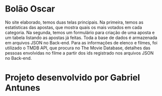 # Bolão Oscar

No site elaborado, temos duas telas principais. Na primeira, temos as estatísticas das apostas, que mostra quais os mais votados em cada categoria. Na segunda, temos um formulário para criação de uma aposta e um tabela listando as apostas já feitas. Toda a base de dados é armazenada em arquivos JSON no Back-end. Para as informações de elenco e filmes, foi utilizado o TMDB API, que procura no The Movie Database, detalhes das pessoas envolvidas no filme a partir dos ids registrado nos arquivos JSON no Back-end.

# Projeto desenvolvido por Gabriel Antunes
